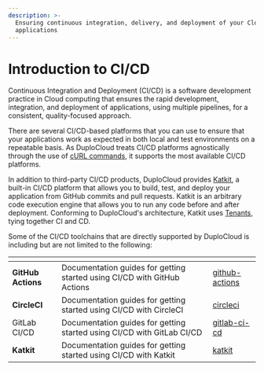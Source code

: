 ```yaml
---
description: >-
  Ensuring continuous integration, delivery, and deployment of your Cloud
  applications
---
```


# Introduction to CI/CD

Continuous Integration and Deployment (CI/CD) is a software development practice in Cloud computing that ensures the rapid development, integration, and deployment of applications, using multiple pipelines, for a consistent, quality-focused approach.&#x20;

There are several CI/CD-based platforms that you can use to ensure that your applications work as expected in both local and test environments on a repeatable basis. As DuploCloud treats CI/CD platforms agnostically through the use of [cURL commands](https://en.wikipedia.org/wiki/CURL), it supports the most available CI/CD platforms.

In addition to third-party CI/CD products, DuploCloud provides [Katkit](katkit/), a built-in CI/CD platform that allows you to build, test, and deploy your application from GitHub commits and pull requests. Katkit is an arbitrary code execution engine that allows you to run any code before and after deployment. Conforming to DuploCloud's architecture, Katkit uses [Tenants](../getting-started/application-focussed-interface/tenant.md), tying together CI and CD.&#x20;

Some of the CI/CD toolchains that are directly supported by DuploCloud is including but are not limited to the following:

<table data-view="cards"><thead><tr><th></th><th></th><th data-hidden data-card-target data-type="content-ref"></th></tr></thead><tbody><tr><td><strong>GitHub Actions</strong></td><td>Documentation guides for getting started using CI/CD with GitHub Actions</td><td><a href="github-actions/">github-actions</a></td></tr><tr><td><strong>CircleCI</strong></td><td>Documentation guides for getting started using CI/CD with CircleCI</td><td><a href="circleci/">circleci</a></td></tr><tr><td>GitLab CI/CD</td><td>Documentation guides for getting started using CI/CD with GitLab CI/CD</td><td><a href="gitlab-ci-cd/">gitlab-ci-cd</a></td></tr><tr><td><strong>Katkit</strong></td><td>Documentation guides for getting started using CI/CD with Katkit</td><td><a href="katkit/">katkit</a></td></tr></tbody></table>



